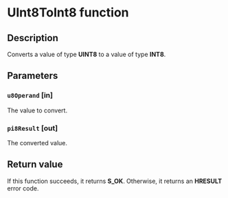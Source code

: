 # UInt8ToInt8 function

## Description

Converts a value of type **UINT8** to a value of type **INT8**.

## Parameters

### `u8Operand` [in]

The value to convert.

### `pi8Result` [out]

The converted value.

## Return value

If this function succeeds, it returns **S_OK**. Otherwise, it returns an **HRESULT** error code.